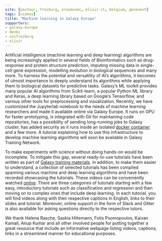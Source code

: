 ```yaml
---
site: [pasteur, freiburg, erasmusmc, elixir-it, belgium, genouest]
tags: [videos]
title: "Machine learning in Galaxy Europe" 
supporters:
- galaxy-europe
- denbi
- unifreiburg
- elixir
---
```


Artificial intelligence (machine learning and deep learning) algorithms are being increasingly applied in several fields of Bioinformatics such as drug-response 
and protein structure prediction, imputing missing data in single-cell gene expression, modelling evolution in biological sequences and many more. To harness the potential and versatility of AI’s algorithms, it becomes of utmost importance to deeply understand its algorithms while applying them to biological datasets for predictive tasks. Galaxy’s ML toolkit provides many popular AI algorithms from Scikit-learn, a popular Python ML library and Keras, a deep learning library based on Google’s Tensorflow, and various other tools for preprocessing and visualization. Recently, we have customized the Jupyterlab notebook to the needs of machine learning researchers and made it available online via Galaxy Europe. It runs on GPU for faster prototyping, is integrated with Git for maintaining code repositories, has a possibility of sending long-running jobs to Galaxy cluster, has added security as it runs inside an isolated [docker container](https://github.com/anuprulez/ml-jupyter-notebook) and a few more. A tutorial explaining how to use this infrastructure to develop machine learning algorithms will soon be available in Galaxy Training Network.

To make experiments with science without doing hands-on would be incomplete. To mitigate this gap, several ready-to-use tutorials have been written as part of [Galaxy training materials](https://training.galaxyproject.org/). In addition, to make them easier to understand, a collection of selected tutorials has been compiled spanning various machine and deep learning algorithms and have been recorded showcasing the tutorials. These videos can be conveniently watched [online](https://gallantries.github.io/video-library/modules/machine-learning). There are three categories of tutorials starting with a few easy, introductory tutorials such as classification and regression and then moving on to complex ones that include deep learning. In each tutorial, you will find videos along with their respective captions in English, links to their slides and tutorial. Moreover, online support in the form of Slack and Gitter is also available for asking questions directly to the respective tutors.

We thank Helena Rasche, Saskia Hiltemann, Fotis Psomopoulos, Kaivan Kamali, Anup Kumar and all other involved people for putting together a great resource that include an informative webpage listing videos, captions, links in a streamlined manner for educational purposes.

